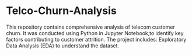 # Telco-Churn-Analysis
This repository contains comprehensive analysis of telecom customer churn. It was conducted using Python in Jupyter Notebook,to identify key factors contributing to customer attrition. The project includes:  Exploratory Data Analysis (EDA) to understand the dataset.
